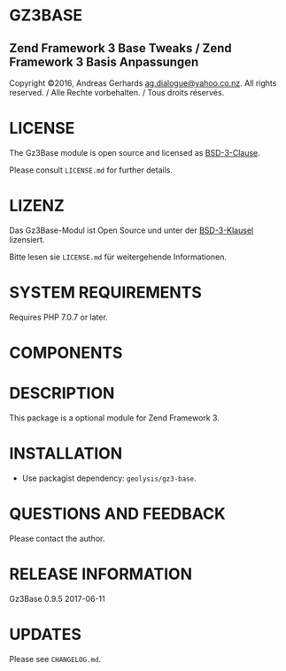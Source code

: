 GZ3BASE
=======

Zend Framework 3 Base Tweaks / Zend Framework 3 Basis Anpassungen
-----------------------------------------------------------------

Copyright ©2016, Andreas Gerhards <ag.dialogue@yahoo.co.nz>.
All rights reserved. / Alle Rechte vorbehalten. / Tous droits réservés.

# LICENSE
The Gz3Base module is open source and licensed as [BSD-3-Clause](http://opensource.org/licenses/BSD-3-Clause). 

Please consult `LICENSE.md` for further details.

# LIZENZ
Das Gz3Base-Modul ist Open Source und unter der [BSD-3-Klausel](http://opensource.org/licenses/BSD-3-Clause) lizensiert. 

Bitte lesen sie `LICENSE.md` für weitergehende Informationen.

# SYSTEM REQUIREMENTS
Requires PHP 7.0.7 or later.

# COMPONENTS

# DESCRIPTION
This package is a optional module for Zend Framework 3.

# INSTALLATION
* Use packagist dependency: `geolysis/gz3-base`.

# QUESTIONS AND FEEDBACK
Please contact the author.

# RELEASE INFORMATION
Gz3Base 0.9.5
2017-06-11

# UPDATES
Please see `CHANGELOG.md`.
